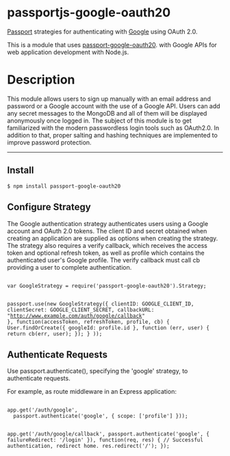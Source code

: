 # passportjs-google-oauth20

[Passport](http://passportjs.org/) strategies for authenticating with [Google](http://www.google.com/)
using OAuth 2.0.

This is a module that uses [passport-google-oauth20](http://www.passportjs.org/packages/passport-google-oauth20/).
with Google APIs for web application development with Node.js. 

# Description
This module allows users to sign up manually with an email address and password or a Google account with the use of a Google API. 
Users can add any secret messages to the MongoDB and all of them will be displayed anonymously once logged in. The subject of 
this module is to get familiarized with the modern passwordless login tools such as OAuth2.0. In addition to that, proper salting and
hashing techniques are implemented to improve password protection.

---


## Install

    $ npm install passport-google-oauth20
    
## Configure Strategy
The Google authentication strategy authenticates users using a Google account and OAuth 2.0 tokens. The client ID and secret obtained when creating an application are supplied as options when creating the strategy. The strategy also requires a verify callback, which receives the access token and optional refresh token, as well as profile which contains the authenticated user's Google profile. The verify callback must call cb providing a user to complete authentication.

<code>
var GoogleStrategy = require('passport-google-oauth20').Strategy;

passport.use(new GoogleStrategy({
    clientID: GOOGLE_CLIENT_ID,
    clientSecret: GOOGLE_CLIENT_SECRET,
    callbackURL: "http://www.example.com/auth/google/callback"
  },
  function(accessToken, refreshToken, profile, cb) {
    User.findOrCreate({ googleId: profile.id }, function (err, user) {
      return cb(err, user);
    });
  }
));
</code>

## Authenticate Requests

Use passport.authenticate(), specifying the 'google' strategy, to authenticate requests.

For example, as route middleware in an Express application:

<code>
app.get('/auth/google',
  passport.authenticate('google', { scope: ['profile'] }));

app.get('/auth/google/callback', 
  passport.authenticate('google', { failureRedirect: '/login' }),
  function(req, res) {
    // Successful authentication, redirect home.
    res.redirect('/');
  });
</code>
